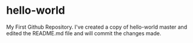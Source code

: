 # hello-world
My First Github Repository.
I've created a copy of hello-world master and edited the README.md file and will commit the changes made.
